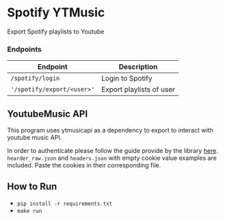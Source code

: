# Spotify YTMusic 
Export Spotify playlists to Youtube

### Endpoints

| Endpoint | Description |
| ---      | --- |
| `/spotify/login` | Login to Spotify |
| `'/spotify/export/<user>'` | Export playlists of user |


## YoutubeMusic API
This program uses ytmusicapi as a dependency to export to interact with youtube music API.

In order to authenticate please follow the guide provide by the library [here](https://ytmusicapi.readthedocs.io/en/latest/setup.html#authenticated-requests). `hearder_raw.json` and `headers.json` with empty cookie value examples are included. Paste the cookies in their corresponding file.

## How to Run
* `pip install -r requirements.txt`
* `make run`

